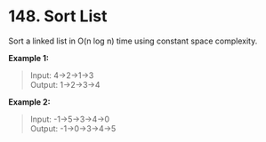 # 148. Sort List

Sort a linked list in O(n log n) time using constant space complexity.

**Example 1:**

> Input: 4->2->1->3  
Output: 1->2->3->4  

**Example 2:**

> Input: -1->5->3->4->0  
Output: -1->0->3->4->5  